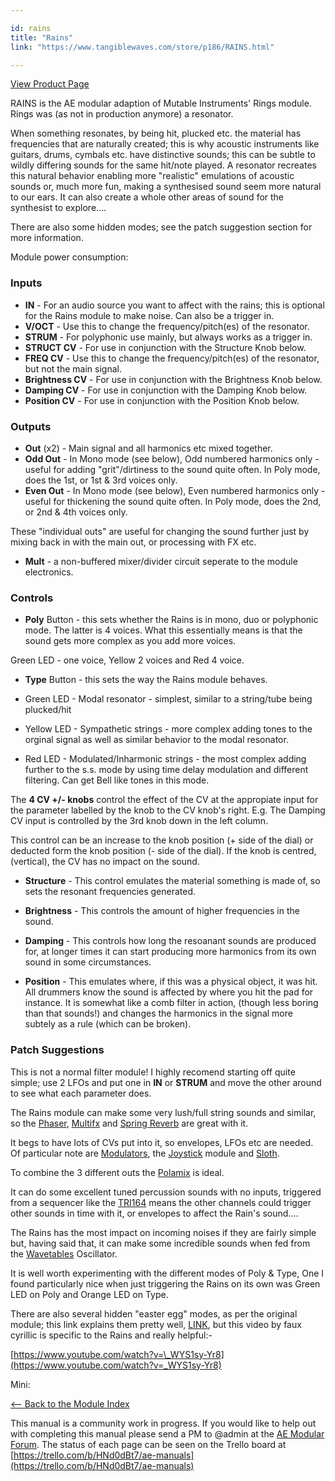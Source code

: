 ```yaml
---

id: rains
title: "Rains"
link: "https://www.tangiblewaves.com/store/p186/RAINS.html"

---
```



[View Product Page](https://www.tangiblewaves.com/store/p186/RAINS.html)

RAINS is the AE modular adaption of Mutable Instruments' Rings module. Rings was (as not in production anymore) a resonator.

When something resonates, by being hit, plucked etc. the material has frequencies that are naturally created; this is why acoustic instruments like guitars, drums, cymbals etc. have distinctive sounds; this can be subtle to wildly differing sounds for the same hit/note played. A resonator recreates this natural behavior enabling more "realistic" emulations of acoustic sounds or, much more fun, making a synthesised sound seem more natural to our ears. It can also create a whole other areas of sound for the synthesist to explore....

There are also some hidden modes; see the patch suggestion section for more information.

Module power consumption:

### Inputs

*   **IN** - For an audio source you want to affect with the rains; this is optional for the Rains module to make noise. Can also be a trigger in.
*   **V/OCT** - Use this to change the frequency/pitch(es) of the resonator.
*   **STRUM** - For polyphonic use mainly, but always works as a trigger in.
*   **STRUCT CV** - For use in conjunction with the Structure Knob below.
*   **FREQ CV** - Use this to change the frequency/pitch(es) of the resonator, but not the main signal.
*   **Brightness CV** - For use in conjunction with the Brightness Knob below.
*   **Damping CV** - For use in conjunction with the Damping Knob below.
*   **Position CV** - For use in conjunction with the Position Knob below.

### Outputs

*   **Out** (x2) - Main signal and all harmonics etc mixed together.
*   **Odd Out** - In Mono mode (see below), Odd numbered harmonics only - useful for adding "grit"/dirtiness to the sound quite often. In Poly mode, does the 1st, or 1st & 3rd voices only.
*   **Even Out** - In Mono mode (see below), Even numbered harmonics only - useful for thickening the sound quite often. In Poly mode, does the 2nd, or 2nd & 4th voices only.

These "individual outs" are useful for changing the sound further just by mixing back in with the main out, or processing with FX etc.

*   **Mult** - a non-buffered mixer/divider circuit seperate to the module electronics.

### Controls

*   **Poly** Button - this sets whether the Rains is in mono, duo or polyphonic mode. The latter is 4 voices. What this essentially means is that the sound gets more complex as you add more voices.

Green LED - one voice, Yellow 2 voices and Red 4 voice.

*   **Type** Button - this sets the way the Rains module behaves.
    
*   Green LED - Modal resonator - simplest, similar to a string/tube being plucked/hit
*   Yellow LED - Sympathetic strings - more complex adding tones to the orginal signal as well as similar behavior to the modal resonator.
*   Red LED - Modulated/Inharmonic strings - the most complex adding further to the s.s. mode by using time delay modulation and different filtering. Can get Bell like tones in this mode.

The **4 CV +/- knobs** control the effect of the CV at the appropiate input for the parameter labelled by the knob to the CV knob's right. E.g. The Damping CV input is controlled by the 3rd knob down in the left column.

This control can be an increase to the knob position (+ side of the dial) or deducted form the knob position (- side of the dial). If the knob is centred, (vertical), the CV has no impact on the sound.

*   **Structure** - This control emulates the material something is made of, so sets the resonant frequencies generated.
    
*   **Brightness** - This controls the amount of higher frequencies in the sound.
    
*   **Damping** - This controls how long the resoanant sounds are produced for, at longer times it can start producing more harmonics from its own sound in some circumstances.
    
*   **Position** - This emulates where, if this was a physical object, it was hit. All drummers know the sound is affected by where you hit the pad for instance. It is somewhat like a comb filter in action, (though less boring than that sounds!) and changes the harmonics in the signal more subtely as a rule (which can be broken).

### Patch Suggestions

This is not a normal filter module! I highly recomend starting off quite simple; use 2 LFOs and put one in **IN** or **STRUM** and move the other around to see what each parameter does.

The Rains module can make some very lush/full string sounds and similar, so the [Phaser](https://wiki.aemodular.com/pmwiki.php/AeManual/PHASER), [Multifx](https://wiki.aemodular.com/pmwiki.php/AeManual/MULTIFX) and [Spring Reverb](https://wiki.aemodular.com/pmwiki.php/AeManual/SPRINGREVERB) are great with it.

It begs to have lots of CVs put into it, so envelopes, LFOs etc are needed. Of particular note are [Modulators](https://wiki.aemodular.com/pmwiki.php/AeManual/MODULATORS), the [Joystick](https://wiki.aemodular.com/pmwiki.php/AeManual/JOYSTICK) module and [Sloth](https://wiki.aemodular.com/pmwiki.php/AeManual/KeuerslagerkurtSloth).

To combine the 3 different outs the [Polamix](https://wiki.aemodular.com/pmwiki.php/AeManual/POLAMIX) is ideal.

It can do some excellent tuned percussion sounds with no inputs, triggered from a sequencer like the [TRI164](https://wiki.aemodular.com/pmwiki.php/AeManual/TRIQ164) means the other channels could trigger other sounds in time with it, or envelopes to affect the Rain's sound....

The Rains has the most impact on incoming noises if they are fairly simple but, having said that, it can make some incredible sounds when fed from the [Wavetables](https://wiki.aemodular.com/pmwiki.php/AeManual/WAVETABLES) Oscillator.

It is well worth experimenting with the different modes of Poly & Type, One I found particularly nice when just triggering the Rains on its own was Green LED on Poly and Orange LED on Type.

There are also several hidden "easter egg" modes, as per the original module; this link explains them pretty well, [LINK](https://www.infinitesimal.eu/modules/index.php/Mutable_Instruments_Rings), but this video by faux cyrillic is specific to the Rains and really helpful:-

[https://www.youtube.com/watch?v=\_WYS1sy-Yr8](https://www.youtube.com/watch?v=_WYS1sy-Yr8)

Mini:

[<-- Back to the Module Index](https://wiki.aemodular.com/pmwiki.php/AeManual/Modules)

This manual is a community work in progress. If you would like to help out with completing this manual please send a PM to @admin at the [AE Modular Forum](http://forum.aemodular.com). The status of each page can be seen on the Trello board at [https://trello.com/b/HNd0dBt7/ae-manuals](https://trello.com/b/HNd0dBt7/ae-manuals)